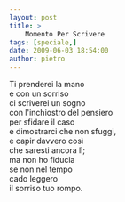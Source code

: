 ```yaml
---
layout: post
title: >
    Momento Per Scrivere
tags: [speciale,]
date: 2009-06-03 18:54:00
author: pietro
---
```

Ti prenderei la mano<br/>e con un sorriso<br/>ci scriverei un sogno<br/>con l'inchiostro del pensiero<br/>per sfidare il caso<br/>e dimostrarci che non sfuggi,<br/>e capir davvero così<br/>che saresti ancora lì;<br/>ma non ho fiducia<br/>se non nel tempo<br/>cado leggero<br/>il sorriso tuo rompo.
